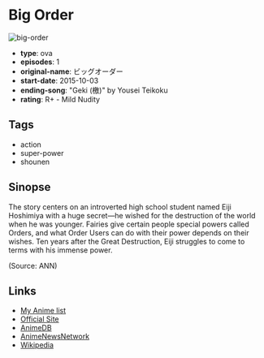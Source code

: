 # Big Order

![big-order](https://cdn.myanimelist.net/images/anime/12/78945.jpg)

-   **type**: ova
-   **episodes**: 1
-   **original-name**: ビッグオーダー
-   **start-date**: 2015-10-03
-   **ending-song**: "Geki (檄)" by Yousei Teikoku
-   **rating**: R+ - Mild Nudity

## Tags

-   action
-   super-power
-   shounen

## Sinopse

The story centers on an introverted high school student named Eiji Hoshimiya with a huge secret—he wished for the destruction of the world when he was younger. Fairies give certain people special powers called Orders, and what Order Users can do with their power depends on their wishes. Ten years after the Great Destruction, Eiji struggles to come to terms with his immense power.

(Source: ANN)

## Links

-   [My Anime list](https://myanimelist.net/anime/30137/Big_Order)
-   [Official Site](http://www.future-diary.tv/bo/comicsova/)
-   [AnimeDB](http://anidb.info/perl-bin/animedb.pl?show=anime&aid=11086)
-   [AnimeNewsNetwork](http://www.animenewsnetwork.com/encyclopedia/anime.php?id=16796)
-   [Wikipedia](http://ja.wikipedia.org/wiki/%E3%83%93%E3%83%83%E3%82%B0%E3%82%AA%E3%83%BC%E3%83%80%E3%83%BC)
